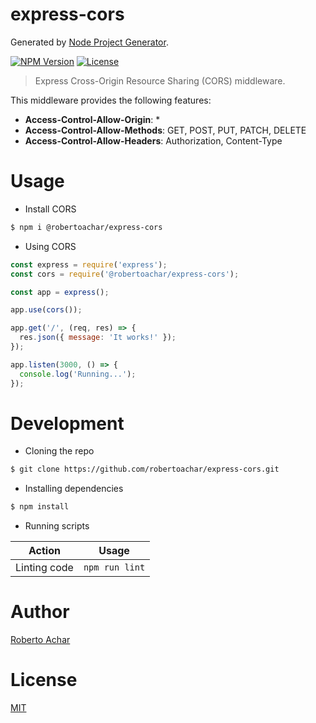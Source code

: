 # express-cors

Generated by [Node Project Generator](https://github.com/robertoachar/generator-node).

[![NPM Version][npm-badge]][npm-url]
[![License][license-badge]][license-url]

> Express Cross-Origin Resource Sharing (CORS) middleware.

This middleware provides the following features:

* **Access-Control-Allow-Origin**: \*
* **Access-Control-Allow-Methods**: GET, POST, PUT, PATCH, DELETE
* **Access-Control-Allow-Headers**: Authorization, Content-Type

# Usage

* Install CORS

```bash
$ npm i @robertoachar/express-cors
```

* Using CORS

```javascript
const express = require('express');
const cors = require('@robertoachar/express-cors');

const app = express();

app.use(cors());

app.get('/', (req, res) => {
  res.json({ message: 'It works!' });
});

app.listen(3000, () => {
  console.log('Running...');
});
```

# Development

* Cloning the repo

```bash
$ git clone https://github.com/robertoachar/express-cors.git
```

* Installing dependencies

```bash
$ npm install
```

* Running scripts

| Action       | Usage          |
| ------------ | -------------- |
| Linting code | `npm run lint` |

# Author

[Roberto Achar](https://twitter.com/robertoachar)

# License

[MIT](https://github.com/robertoachar/express-cors/blob/master/LICENSE)

[npm-badge]: https://img.shields.io/npm/v/@robertoachar/express-cors.svg
[npm-url]: https://www.npmjs.com/package/@robertoachar/express-cors
[license-badge]: https://img.shields.io/github/license/robertoachar/express-cors.svg
[license-url]: https://opensource.org/licenses/MIT
